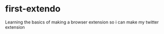 # first-extendo

Learning the basics of making a browser extension so i can make my twitter extension
